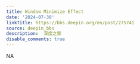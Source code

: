 ```yaml
---
title: Window Minimize Effect
date: '2024-07-30'
linkTitle: https://bbs.deepin.org/en/post/275741
source: deepin_bbs
description:  深度之家 
disable_comments: true
---
```

NA
